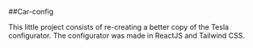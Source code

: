 ##Car-config

This little project consists of re-creating a better copy of the Tesla configurator.
The configurator was made in ReactJS and Tailwind CSS.